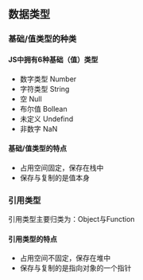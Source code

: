 ## 数据类型

### 基础/值类型的种类

#### JS中拥有6种基础（值）类型

* 数字类型 Number
* 字符类型 String
* 空 Null
* 布尔值 Bollean
* 未定义 Undefind
* 非数字 NaN

#### 基础/值类型的特点

* 占用空间固定，保存在栈中
* 保存与复制的是值本身

### 引用类型

引用类型主要归类为：Object与Function

#### 引用类型的特点

* 占用空间不固定，保存在堆中
* 保存与复制的是指向对象的一个指针


